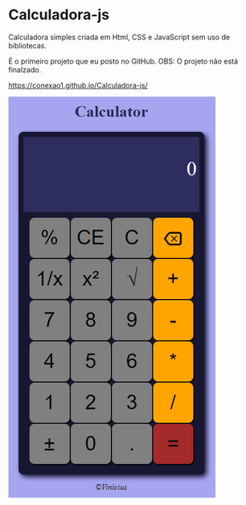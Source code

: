 # Calculadora-js
Calculadora simples criada em Html, CSS e JavaScript sem uso de bibliotecas.

É o primeiro projeto que eu posto no GitHub.
OBS: O projeto não está finalzado.

https://conexao1.github.io/Calculadora-js/

<a href="https://conexao1.github.io/Calculadora-js/" target="_blank">
  <img src="calc.png" alt="Calculadora" />
</a>
